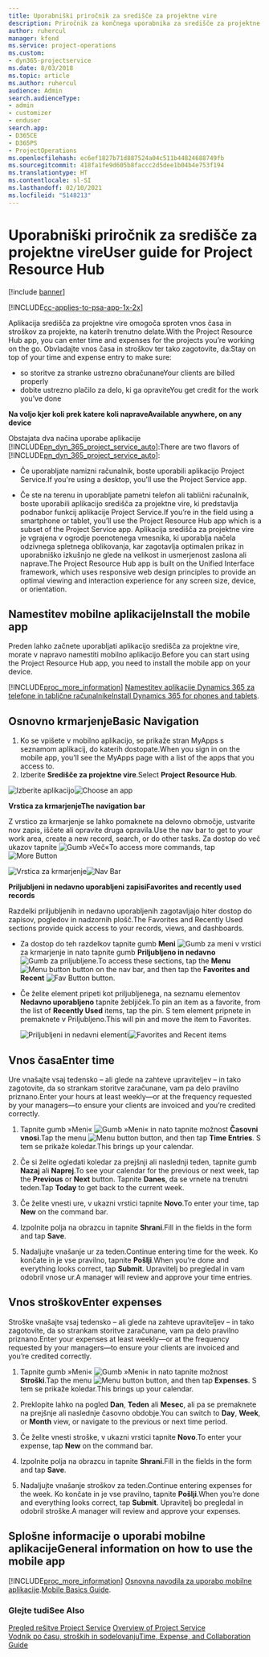 ```yaml
---
title: Uporabniški priročnik za središče za projektne vire
description: Priročnik za končnega uporabnika za središče za projektne vire za rešitev Project Service
author: ruhercul
manager: kfend
ms.service: project-operations
ms.custom:
- dyn365-projectservice
ms.date: 8/03/2018
ms.topic: article
ms.author: ruhercul
audience: Admin
search.audienceType:
- admin
- customizer
- enduser
search.app:
- D365CE
- D365PS
- ProjectOperations
ms.openlocfilehash: ec6ef1827b71d887524a04c511b44824688749fb
ms.sourcegitcommit: 418fa1fe9d605b8faccc2d5dee1b04b4e753f194
ms.translationtype: HT
ms.contentlocale: sl-SI
ms.lasthandoff: 02/10/2021
ms.locfileid: "5148213"
---
```

# <a name="user-guide-for-project-resource-hub"></a><span data-ttu-id="88339-103">Uporabniški priročnik za središče za projektne vire</span><span class="sxs-lookup"><span data-stu-id="88339-103">User guide for Project Resource Hub</span></span>

[!include [banner](../includes/psa-now-project-operations.md)]

[!INCLUDE[cc-applies-to-psa-app-1x-2x](../includes/cc-applies-to-psa-app-1x-2x.md)]

<span data-ttu-id="88339-104">Aplikacija središča za projektne vire omogoča sproten vnos časa in stroškov za projekte, na katerih trenutno delate.</span><span class="sxs-lookup"><span data-stu-id="88339-104">With the Project Resource Hub app, you can enter time and expenses for the projects you’re working on the go.</span></span> <span data-ttu-id="88339-105">Obvladajte vnos časa in stroškov ter tako zagotovite, da:</span><span class="sxs-lookup"><span data-stu-id="88339-105">Stay on top of your time and expense entry to make sure:</span></span>

- <span data-ttu-id="88339-106">so storitve za stranke ustrezno obračunane</span><span class="sxs-lookup"><span data-stu-id="88339-106">Your clients are billed properly</span></span>
- <span data-ttu-id="88339-107">dobite ustrezno plačilo za delo, ki ga opravite</span><span class="sxs-lookup"><span data-stu-id="88339-107">You get credit for the work you’ve done</span></span>

<span data-ttu-id="88339-108">**Na voljo kjer koli prek katere koli naprave**</span><span class="sxs-lookup"><span data-stu-id="88339-108">**Available anywhere, on any device**</span></span>

<span data-ttu-id="88339-109">Obstajata dva načina uporabe aplikacije [!INCLUDE[pn_dyn_365_project_service_auto](../includes/pn-dyn-365-project-service-auto.md)]:</span><span class="sxs-lookup"><span data-stu-id="88339-109">There are two flavors of [!INCLUDE[pn_dyn_365_project_service_auto](../includes/pn-dyn-365-project-service-auto.md)]:</span></span> 

- <span data-ttu-id="88339-110">Če uporabljate namizni računalnik, boste uporabili aplikacijo Project Service.</span><span class="sxs-lookup"><span data-stu-id="88339-110">If you're using a desktop, you'll use the Project Service app.</span></span> 

- <span data-ttu-id="88339-111">Če ste na terenu in uporabljate pametni telefon ali tablični računalnik, boste uporabili aplikacijo središča za projektne vire, ki predstavlja podnabor funkcij aplikacije Project Service.</span><span class="sxs-lookup"><span data-stu-id="88339-111">If you’re in the field using a smartphone or tablet, you’ll use the Project Resource Hub app which is a subset of the Project Service  app.</span></span> <span data-ttu-id="88339-112">Aplikacija središča za projektne vire je vgrajena v ogrodje poenotenega vmesnika, ki uporablja načela odzivnega spletnega oblikovanja, kar zagotavlja optimalen prikaz in uporabniško izkušnjo ne glede na velikost in usmerjenost zaslona ali naprave.</span><span class="sxs-lookup"><span data-stu-id="88339-112">The Project Resource Hub app is built on the Unified Interface framework, which uses responsive web design principles to provide an optimal viewing and interaction experience for any screen size, device, or orientation.</span></span> 


## <a name="install-the-mobile-app"></a><span data-ttu-id="88339-113">Namestitev mobilne aplikacije</span><span class="sxs-lookup"><span data-stu-id="88339-113">Install the mobile app</span></span>
<span data-ttu-id="88339-114">Preden lahko začnete uporabljati aplikacijo središča za projektne vire, morate v napravo namestiti mobilno aplikacijo.</span><span class="sxs-lookup"><span data-stu-id="88339-114">Before you can start using the Project Resource Hub app, you need to install the mobile app on your device.</span></span> 

[!INCLUDE[proc_more_information](../includes/proc-more-information.md)] <span data-ttu-id="88339-115">[Namestitev aplikacije Dynamics 365 za telefone in tablične računalnike](https://docs.microsoft.com/dynamics365/mobile-app/install-dynamics-365-for-phones-and-tablets)</span><span class="sxs-lookup"><span data-stu-id="88339-115">[Install Dynamics 365 for phones and tablets](https://docs.microsoft.com/dynamics365/mobile-app/install-dynamics-365-for-phones-and-tablets).</span></span>

## <a name="basic-navigation"></a><span data-ttu-id="88339-116">Osnovno krmarjenje</span><span class="sxs-lookup"><span data-stu-id="88339-116">Basic Navigation</span></span>
1.  <span data-ttu-id="88339-117">Ko se vpišete v mobilno aplikacijo, se prikaže stran MyApps s seznamom aplikacij, do katerih dostopate.</span><span class="sxs-lookup"><span data-stu-id="88339-117">When you sign in on the mobile app, you’ll see the MyApps page with a list of the apps that you access to.</span></span> 
2.  <span data-ttu-id="88339-118">Izberite **Središče za projektne vire**.</span><span class="sxs-lookup"><span data-stu-id="88339-118">Select **Project Resource Hub**.</span></span>

<span data-ttu-id="88339-119">![Izberite aplikacijo](media/chooseApp_1.png "Izberite aplikacijo")</span><span class="sxs-lookup"><span data-stu-id="88339-119">![Choose an app](media/chooseApp_1.png "Choose an app")</span></span>

<span data-ttu-id="88339-120">**Vrstica za krmarjenje**</span><span class="sxs-lookup"><span data-stu-id="88339-120">**The navigation bar**</span></span>

<span data-ttu-id="88339-121">Z vrstico za krmarjenje se lahko pomaknete na delovno območje, ustvarite nov zapis, iščete ali opravite druga opravila.</span><span class="sxs-lookup"><span data-stu-id="88339-121">Use the nav bar to get to your work area, create a new record, search, or do other tasks.</span></span> <span data-ttu-id="88339-122">Za dostop do več ukazov tapnite ![Gumb »Več«](media/MoreButton.png "Gumb »Več«")</span><span class="sxs-lookup"><span data-stu-id="88339-122">To access more commands, tap ![More Button](media/MoreButton.png "More Button")</span></span>

<span data-ttu-id="88339-123">![Vrstica za krmarjenje](media/NavBar_2.png "Vrstica za krmarjenje")</span><span class="sxs-lookup"><span data-stu-id="88339-123">![Nav Bar](media/NavBar_2.png "Nav Bar")</span></span>

<span data-ttu-id="88339-124">**Priljubljeni in nedavno uporabljeni zapisi**</span><span class="sxs-lookup"><span data-stu-id="88339-124">**Favorites and recently used records**</span></span>

<span data-ttu-id="88339-125">Razdelki priljubljenih in nedavno uporabljenih zagotavljajo hiter dostop do zapisov, pogledov in nadzornih plošč.</span><span class="sxs-lookup"><span data-stu-id="88339-125">The Favorites and Recently Used sections provide quick access to your records, views, and dashboards.</span></span> 

- <span data-ttu-id="88339-126">Za dostop do teh razdelkov tapnite gumb **Meni** ![Gumb za meni](media/MenuButton.png "Gumb za meni") v vrstici za krmarjenje in nato tapnite gumb **Priljubljeno in nedavno** ![Gumb za priljubljene](media/FavButton.png "Gumb priljubljenih").</span><span class="sxs-lookup"><span data-stu-id="88339-126">To access these sections, tap the **Menu** ![Menu button](media/MenuButton.png "Menu button") button on the nav bar, and then tap the **Favorites and Recent** ![Fav Button](media/FavButton.png "Fav Button") button.</span></span>

- <span data-ttu-id="88339-127">Če želite element pripeti kot priljubljenega, na seznamu elementov **Nedavno uporabljeno** tapnite žebljiček.</span><span class="sxs-lookup"><span data-stu-id="88339-127">To pin an item as a favorite, from the list of **Recently Used** items, tap the pin.</span></span> <span data-ttu-id="88339-128">S tem element pripnete in premaknete v Priljubljeno.</span><span class="sxs-lookup"><span data-stu-id="88339-128">This will pin and move the item to Favorites.</span></span>

  <span data-ttu-id="88339-129">![Priljubljeni in nedavni elementi](media/Favs_3.png "Priljubljeni in nedavni elementi")</span><span class="sxs-lookup"><span data-stu-id="88339-129">![Favorites and Recent items](media/Favs_3.png "Favorites and Recent items")</span></span>
 
## <a name="enter-time"></a><span data-ttu-id="88339-130">Vnos časa</span><span class="sxs-lookup"><span data-stu-id="88339-130">Enter time</span></span>
<span data-ttu-id="88339-131">Ure vnašajte vsaj tedensko – ali glede na zahteve upraviteljev – in tako zagotovite, da so strankam storitve zaračunane, vam pa delo pravilno priznano.</span><span class="sxs-lookup"><span data-stu-id="88339-131">Enter your hours at least weekly—or at the frequency requested by your managers—to ensure your clients are invoiced and you’re credited correctly.</span></span>

1. <span data-ttu-id="88339-132">Tapnite gumb »Meni« ![Gumb »Meni«](media/MenuButton.png "Gumb za meni") in nato tapnite možnost **Časovni vnosi**.</span><span class="sxs-lookup"><span data-stu-id="88339-132">Tap the menu ![Menu button](media/MenuButton.png "Menu button") button, and then tap **Time Entries**.</span></span> <span data-ttu-id="88339-133">S tem se prikaže koledar.</span><span class="sxs-lookup"><span data-stu-id="88339-133">This brings up your calendar.</span></span>

2. <span data-ttu-id="88339-134">Če si želite ogledati koledar za prejšnji ali naslednji teden, tapnite gumb **Nazaj** ali **Naprej**.</span><span class="sxs-lookup"><span data-stu-id="88339-134">To see your calendar for the previous or next week, tap the **Previous** or **Next** button.</span></span> <span data-ttu-id="88339-135">Tapnite **Danes**, da se vrnete na trenutni teden.</span><span class="sxs-lookup"><span data-stu-id="88339-135">Tap **Today** to get back to the current week.</span></span>

3. <span data-ttu-id="88339-136">Če želite vnesti ure, v ukazni vrstici tapnite **Novo**.</span><span class="sxs-lookup"><span data-stu-id="88339-136">To enter your time, tap **New** on the command bar.</span></span> 

4. <span data-ttu-id="88339-137">Izpolnite polja na obrazcu in tapnite **Shrani**.</span><span class="sxs-lookup"><span data-stu-id="88339-137">Fill in the fields in the form and tap **Save**.</span></span>

5. <span data-ttu-id="88339-138">Nadaljujte vnašanje ur za teden.</span><span class="sxs-lookup"><span data-stu-id="88339-138">Continue entering time for the week.</span></span> <span data-ttu-id="88339-139">Ko končate in je vse pravilno, tapnite **Pošlji**.</span><span class="sxs-lookup"><span data-stu-id="88339-139">When you’re done and everything looks correct, tap **Submit**.</span></span> <span data-ttu-id="88339-140">Upravitelj bo pregledal in vam odobril vnose ur.</span><span class="sxs-lookup"><span data-stu-id="88339-140">A manager will review and approve your time entries.</span></span>

## <a name="enter-expenses"></a><span data-ttu-id="88339-141">Vnos stroškov</span><span class="sxs-lookup"><span data-stu-id="88339-141">Enter expenses</span></span> 
<span data-ttu-id="88339-142">Stroške vnašajte vsaj tedensko – ali glede na zahteve upraviteljev – in tako zagotovite, da so strankam storitve zaračunane, vam pa delo pravilno priznano.</span><span class="sxs-lookup"><span data-stu-id="88339-142">Enter your expenses at least weekly—or at the frequency requested by your managers—to ensure your clients are invoiced and you’re credited correctly.</span></span>

1. <span data-ttu-id="88339-143">Tapnite gumb »Meni« ![Gumb »Meni«](media/MenuButton.png "Gumb za meni") in nato tapnite možnost **Stroški**.</span><span class="sxs-lookup"><span data-stu-id="88339-143">Tap the menu ![Menu button](media/MenuButton.png "Menu button") button, and then tap **Expenses**.</span></span> <span data-ttu-id="88339-144">S tem se prikaže koledar.</span><span class="sxs-lookup"><span data-stu-id="88339-144">This brings up your calendar.</span></span>

2. <span data-ttu-id="88339-145">Preklopite lahko na pogled **Dan**, **Teden** ali **Mesec**, ali pa se premaknete na prejšnje ali naslednje časovno obdobje.</span><span class="sxs-lookup"><span data-stu-id="88339-145">You can switch to **Day**, **Week**, or **Month** view, or navigate to the previous or next time period.</span></span> 

3. <span data-ttu-id="88339-146">Če želite vnesti stroške, v ukazni vrstici tapnite **Novo**.</span><span class="sxs-lookup"><span data-stu-id="88339-146">To enter your expense, tap **New** on the command bar.</span></span> 

4. <span data-ttu-id="88339-147">Izpolnite polja na obrazcu in tapnite **Shrani**.</span><span class="sxs-lookup"><span data-stu-id="88339-147">Fill in the fields in the form and tap **Save**.</span></span>

5. <span data-ttu-id="88339-148">Nadaljujte vnašanje stroškov za teden.</span><span class="sxs-lookup"><span data-stu-id="88339-148">Continue entering expenses for the week.</span></span> <span data-ttu-id="88339-149">Ko končate in je vse pravilno, tapnite **Pošlji**.</span><span class="sxs-lookup"><span data-stu-id="88339-149">When you’re done and everything looks correct, tap **Submit**.</span></span> <span data-ttu-id="88339-150">Upravitelj bo pregledal in odobril stroške.</span><span class="sxs-lookup"><span data-stu-id="88339-150">A manager will review and approve your expenses.</span></span>

## <a name="general-information-on-how-to-use-the-mobile-app"></a><span data-ttu-id="88339-151">Splošne informacije o uporabi mobilne aplikacije</span><span class="sxs-lookup"><span data-stu-id="88339-151">General information on how to use the mobile app</span></span> 
[!INCLUDE[proc_more_information](../includes/proc-more-information.md)] <span data-ttu-id="88339-152">[Osnovna navodila za uporabo mobilne aplikacije](https://docs.microsoft.com/dynamics365/mobile-app/dynamics-365-phones-tablets-users-guide).</span><span class="sxs-lookup"><span data-stu-id="88339-152">[Mobile Basics Guide](https://docs.microsoft.com/dynamics365/mobile-app/dynamics-365-phones-tablets-users-guide).</span></span>

### <a name="see-also"></a><span data-ttu-id="88339-153">Glejte tudi</span><span class="sxs-lookup"><span data-stu-id="88339-153">See Also</span></span>  
 <span data-ttu-id="88339-154">[Pregled rešitve Project Service](../psa/overview.md) </span><span class="sxs-lookup"><span data-stu-id="88339-154">[Overview of Project Service](../psa/overview.md) </span></span>  
 [<span data-ttu-id="88339-155">Vodnik po času, stroških in sodelovanju</span><span class="sxs-lookup"><span data-stu-id="88339-155">Time, Expense, and Collaboration Guide</span></span>](../psa/time-expense-collaboration-guide.md)   
 
